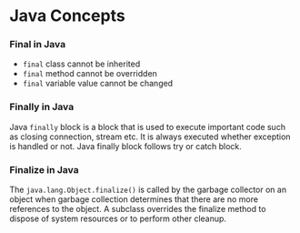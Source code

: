 # Java Concepts

### Final in Java

* `final` class cannot be inherited
* `final` method cannot be overridden
* `final` variable value cannot be changed

### Finally in Java

Java `finally` block is a block that is used to execute important code such as closing connection, stream etc. It is always executed whether exception is handled or not. Java finally block follows try or catch block.

### Finalize in Java

The `java.lang.Object.finalize()` is called by the garbage collector on an object when garbage collection determines that there are no more references to the object. A subclass overrides the finalize method to dispose of system resources or to perform other cleanup.